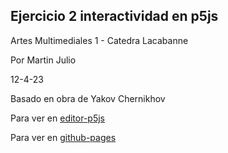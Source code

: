 ## Ejercicio 2 interactividad en p5js

Artes Multimediales 1 - Catedra Lacabanne

Por Martin Julio

12-4-23

Basado en obra de Yakov Chernikhov

Para ver en <a href="https://editor.p5js.org/martin_julio/sketches/dt2aG2C3C" target="_blank" rel="noopener">editor-p5js</a>

Para ver en <a href="https://mj-una.github.io/am1-ej2-p5js/" target="_blank" rel="noopener">github-pages</a>

